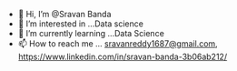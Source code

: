 - 👋 Hi, I’m @Sravan Banda
- 👀 I’m interested in ...Data science
- 🌱 I’m currently learning ...Data Science
- 📫 How to reach me ... sravanreddy1687@gmail.com, https://www.linkedin.com/in/sravan-banda-3b06ab212/

<!---
sravanreddy02 is a ✨ special ✨ repository because its `README.md` (this file) appears on your GitHub profile.
You can click the Preview link to take a look at your changes.
--->
